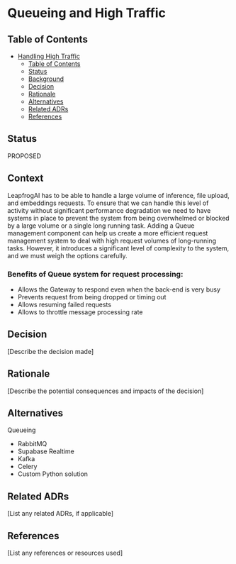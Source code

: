 # Queueing and High Traffic

## Table of Contents

- [Handling High Traffic](#Queueing-and-High-Traffic)
  - [Table of Contents](#table-of-contents)
  - [Status](#status)
  - [Background](#background)
  - [Decision](#decision)
  - [Rationale](#rationale)
  - [Alternatives](#alternatives)
  - [Related ADRs](#related-adrs)
  - [References](#references)

## Status

PROPOSED

## Context

LeapfrogAI has to be able to handle a large volume of inference, file upload, and embeddings requests. To ensure that we can handle this level of activity without significant performance degradation we need to have systems in place to prevent the system from being overwhelmed or blocked by a large volume or a single long running task. 
Adding a Queue management component can help us create a more efficient request management system to deal with high request volumes of long-running tasks. However, it introduces a significant level of complexity to the system, and we must weigh the options carefully.

### Benefits of Queue system for request processing:
- Allows the Gateway to respond even when the back-end is very busy
- Prevents request from being dropped or timing out
- Allows resuming failed requests
- Allows to throttle message processing rate
## Decision
[Describe the decision made]

## Rationale
[Describe the potential consequences and impacts of the decision]

## Alternatives
Queueing
* RabbitMQ
* Supabase Realtime
* Kafka
* Celery
* Custom Python solution

## Related ADRs
[List any related ADRs, if applicable]

## References
[List any references or resources used]
